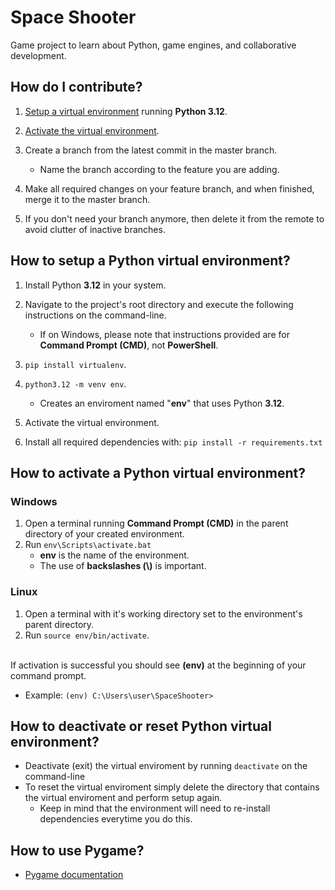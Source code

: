 # Space Shooter
Game project to learn about Python, game engines, and collaborative development.

## How do I contribute?
1. <a href="#how-to-setup-a-python-virtual-environment">Setup a virtual environment</a> running **Python 3.12**.

2. <a href="#how-to-activate-a-python-virtual-environment">Activate the virtual environment</a>.

3. Create a branch from the latest commit in the master branch.
   * Name the branch according to the feature you are adding.

4. Make all required changes on your feature branch, and when finished, merge it to the master branch.

5. If you don't need your branch anymore, then delete it from the remote to avoid clutter of inactive branches.

## How to setup a Python virtual environment?
1. Install Python **3.12** in your system.

2. Navigate to the project's root directory and execute the following instructions on the command-line.
   * If on Windows, please note that instructions provided are for **Command Prompt (CMD)**, not **PowerShell**.

3. ```pip install virtualenv```.

4. ```python3.12 -m venv env```.
   * Creates an enviroment named "**env**" that uses Python **3.12**.

5. Activate the virtual environment.

6. Install all required dependencies with: ```pip install -r requirements.txt```

## How to activate a Python virtual environment?
### Windows
1. Open a terminal running **Command Prompt (CMD)** in the parent directory of your created environment.
2. Run ```env\Scripts\activate.bat```
   * **env** is the name of the environment.
   * The use of **backslashes (\\)** is important.

### Linux
1. Open a terminal with it's working directory set to the environment's parent directory.
2. Run ```source env/bin/activate```.<br></br>

If activation is successful you should see **(env)** at the beginning of your command prompt.
   * Example: ```(env) C:\Users\user\SpaceShooter>```

## How to deactivate or reset Python virtual environment?
* Deactivate (exit) the virtual enviroment by running ```deactivate``` on the command-line
* To reset the virtual enviroment simply delete the directory that contains the virtual enviroment and perform setup again.
   * Keep in mind that the environment will need to re-install dependencies everytime you do this.

## How to use Pygame?
* <a href="https://www.pygame.org/docs/">Pygame documentation</a>